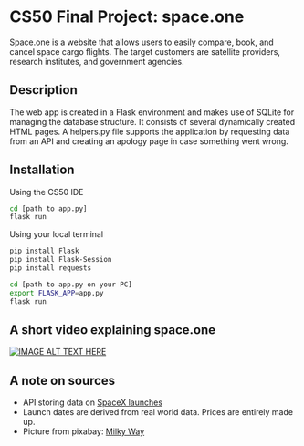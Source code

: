 # CS50 Final Project: space.one
Space.one is a website that allows users to easily compare, book, and cancel space cargo flights. The target customers are satellite providers, research institutes, and government agencies.

## Description
The web app is created in a Flask environment and makes use of SQLite for managing the database structure. It consists of several dynamically created HTML pages. A helpers.py file supports the application by requesting data from an API and creating an apology page in case something went wrong.

## Installation
Using the CS50 IDE
```bash
cd [path to app.py]
flask run
```
Using your local terminal
```bash
pip install Flask
pip install Flask-Session
pip install requests

cd [path to app.py on your PC]
export FLASK_APP=app.py
flask run
```

## A short video explaining space.one
[![IMAGE ALT TEXT HERE](https://img.youtube.com/vi/8bdbM5GhkTY/0.jpg)](https://youtu.be/8bdbM5GhkTY)

## A note on sources
* API storing data on [SpaceX launches](https://docs.spacexdata.com/?version=latest#intro)
* Launch dates are derived from real world data. Prices are entirely made up.
* Picture from pixabay: [Milky Way](https://pixabay.com/photos/milky-way-starry-sky-night-sky-star-2695569/)
